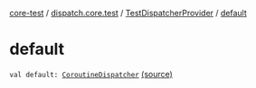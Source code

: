 [core-test](../../index.md) / [dispatch.core.test](../index.md) / [TestDispatcherProvider](index.md) / [default](./default.md)

# default

`val default: `[`CoroutineDispatcher`](https://kotlin.github.io/kotlinx.coroutines/kotlinx-coroutines-core/kotlinx.coroutines/-coroutine-dispatcher/index.html) [(source)](https://github.com/RBusarow/Dispatch/tree/master/core-test/src/main/java/dispatch/core/test/TestDispatcherProvider.kt#L29)